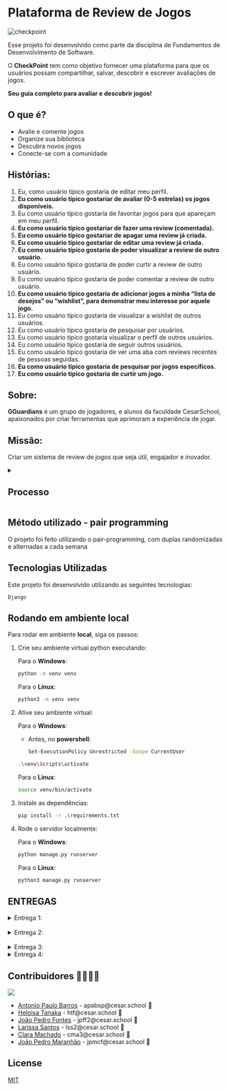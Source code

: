 # Plataforma de Review de Jogos

![checkpoint](https://github.com/apabsp/Checkpoint/assets/63313892/83c8a207-6c29-4c70-9a48-e50f3d017cfb)


Esse projeto foi desenvolvido como parte da disciplina de Fundamentos de Desenvolvimento de Software. 

O **CheckPoint** tem como objetivo fornecer uma plataforma para que os usuários possam compartilhar, salvar, descobrir e escrever avaliações de jogos.

**Seu guia completo para avaliar e descobrir jogos!**

## O que é?

* Avalie e comente jogos
* Organize sua biblioteca
* Descubra novos jogos
* Conecte-se com a comunidade

## Histórias:

<ol>
  <li>Eu, como usuário típico gostaria de editar meu perfil.</li>
  <li><b>Eu como usuário típico gostariar de avaliar (0-5 estrelas) os jogos disponíveis.</b></li>
  <li>Eu como usuário típico gostaria de favoritar jogos para que apareçam em meu perfil.</li>
  <li><b>Eu como usuário típico gostariar de fazer uma review (comentada).</b></li>
  <li><b>Eu como usuário típico gostariar de apagar uma review já criada.</b></li>
  <li><b>Eu como usuário típico gostariar de editar uma review já criada.</b></li>
  <li><b>Eu como usuário típico gostaria de poder visualizar a review de outro usuário.</b></li>
  <li>Eu como usuário típico gostaria de poder curtir a review de outro usuário.</li>
  <li>Eu como usuário típico gostaria de poder comentar a review de outro usuário.</li>
  <li><b>Eu como usuário típico gostaria de adicionar jogos a minha “lista de desejos” ou “wishlist”, para demonstrar meu interesse por aquele jogo.</b></li>
  <li>Eu como usuário típico gostaria de visualizar a wishlist de outros usuários.</li>
  <li>Eu como usuário típico gostaria de pesquisar por usuários.</li>
  <li>Eu como usuário típico gostaria visualizar o perfil de outros usuários.</li>
  <li>Eu como usuário típico gostaria de seguir outros usuários.</li>
  <li>Eu como usuário típico gostaria de ver uma aba com reviews recentes de pessoas seguidas.</li>
  <li><b>Eu como usuário típico gostaria de pesquisar por jogos específicos.</b></li>
  <li><b>Eu como usuário típico gostaria de curtir um jogo.</b></li>
</ol>

## Sobre:

**GGuardians** é um grupo de jogadores, e alunos da faculdade CesarSchool, apaixonados por criar ferramentas que aprimoram a experiência de jogar.

## Missão:

Criar um sistema de review de jogos que seja útil, engajador e inovador.

<!-- ## Membros da Equipe

Este projeto foi desenvolvido por:

    Antonio Paulo Barros
    Clara Machado
    João Pedro Fontes Ferreira
    João Pedro Maranhão
    Larissa Sobrinho
    Heloísa Tanaka -->
<details>
 <summary><h2>Processo</h2></summary>

 1. Ideação:
    ![image-6](https://github.com/lariisantos/Projeto-FDS/assets/95260401/b1a8acaa-1282-4aef-a0d3-888df356605e)
    ![Sem título](https://github.com/lariisantos/Projeto-FDS/assets/95260401/f22f9d0f-c468-4ed4-a6e2-ffa4bfa992c2)

    Tudo começa com um brainstorming.
    
    Reunimos a equipe para discutir ideias e soluções.
    
    Exploramos diferentes possibilidades e esboçamos os primeiros conceitos.
    ![Sign In](https://github.com/lariisantos/Checkpoint/assets/95260401/9763776b-e128-4880-91fd-a07e4082a931)
    ![Sign Up](https://github.com/lariisantos/Checkpoint/assets/95260401/4b2d12dc-d25c-4ebb-b571-7ac36beec180)
    ![Home](https://github.com/lariisantos/Checkpoint/assets/95260401/e1215f59-9828-4421-bd63-9c5a962d0e4c)
    ![Search Screen](https://github.com/lariisantos/Checkpoint/assets/95260401/5cad22c5-ae50-43e3-bafe-f092433dd6cc)
    ![Meu Perfil](https://github.com/lariisantos/Checkpoint/assets/95260401/a73badad-15f0-40e7-8663-def7a564b075)
    ![Lista de Amigos](https://github.com/lariisantos/Checkpoint/assets/95260401/ee72c11f-7492-42d5-a680-6cd80d5debb9)
    ![Perfil do Usuário 1](https://github.com/lariisantos/Checkpoint/assets/95260401/0d45c723-2c1e-4943-9290-d805268ee680)
    ![Perfil do Usuário 2](https://github.com/lariisantos/Checkpoint/assets/95260401/b325e362-77b9-45fc-b86c-943d579cf2d4)
    ![Configurações](https://github.com/lariisantos/Checkpoint/assets/95260401/e7abf41b-8e8c-4dfe-896c-4df1ec152639)
    ![Página do Jogo](https://github.com/lariisantos/Checkpoint/assets/95260401/9c0bd66d-9911-45e7-b6dd-d2eba2ce02a6)
    ![Criar Review](https://github.com/lariisantos/Checkpoint/assets/95260401/0c0d0305-7c56-4ddf-9e02-b5e2a6cc0315)
    ![Visualizar Review](https://github.com/lariisantos/Checkpoint/assets/95260401/54d0e6d0-e71c-4b44-b085-fc96d4ea06f0)
    ![Comentar Review](https://github.com/lariisantos/Checkpoint/assets/95260401/ae12878e-d5d1-4ac2-a2a1-5aa0048828fd)
</details>

## Método utilizado - pair programming
O projeto foi feito utilizando o pair-programming, com duplas randomizadas e alternadas a cada semana


## Tecnologias Utilizadas

Este projeto foi desenvolvido utilizando as seguintes tecnologias:

    Django
    
## Rodando em ambiente local

Para rodar em ambiente **local**, siga os passos:

1. Crie seu ambiente virtual python executando:

    Para o **Windows**:

    ```bash
    python -m venv venv
    ```

    Para o **Linux**:

    ```bash
    python3 -m venv venv
    ```

2. Ative seu ambiente virtual:

    Para o **Windows**:<br>
    - Antes, no **powershell**:

        ```bash
        Set-ExecutionPolicy Unrestricted -Scope CurrentUser
        ```


    ```bash
    .\venv\Scripts\activate
    ```

    Para o **Linux**:

    ```bash
    source venv/bin/activate
    ```

3. Instale as dependências:

    ```bash
    pip install -r .\requirements.txt
    ```

4. Rode o servidor localmente:

    Para o **Windows**: 

    ```bash
    python manage.py runserver
    ```

    Para o **Linux**: 

    ```bash
    python3 manage.py runserver
    ```

## ENTREGAS

<details>
<summary>Entrega 1:</summary>

## Entrega 1:
- [Link Screencast protótipo lo-fi](https://www.youtube.com/watch?v=2ysd68vxMM0)

- Progresso no Jira
![image](https://github.com/lariisantos/Checkpoint/assets/95260401/ae638d6a-6047-46fa-9e5b-50e84b9fc8e3)

![image](https://github.com/lariisantos/Checkpoint/assets/95260401/cdecf9de-1608-45d8-a514-408709154997)
</details>

<br/>

<details>
<summary>Entrega 2:</summary>

## Entrega 2:

## Instrução de Acesso
Acesso ao Site: https://checkpoint-fds.azurewebsites.net

Ao entrar no site, o usuário será solicitado a fazer login em sua conta (ou registrar-se caso ainda não possua uma). Após concluir este processo, o usuário terá acesso aos serviços da Checkpoint.


**Link do [ScreenCast do Uso do Sistema](https://drive.google.com/file/d/15iqvXWf42R92JOHdvqo80P4fT0S81CXy/view)**

**Relato Programação em Par:**
- **_Clara e Heloísa_**:
    Realizamos pair programming para implementar um novo recurso de avaliação de parâmetro 5 estrelas.
  
    **Resultado:** A implementação, infelizmente, foi falha. Apesar das tentativas de ambas as participantes de implementar a história, acabamos criando mais bugs e issues dentro do código e preferimos não             realizar o commit para não atrapalhar o andamento do projeto como um todo, entretanto, a nossa relação como uma equipe foi fortalecida, é como aquele velho ditado "Os erros são os degraus pelos quais             subimos à sabedoria.".
  
    **Conclusão:** Pair programming fortaleceu nossa colaboração e confiança como equipe.


- **_Larissa e João Pedro Maranhão_**: Realizamos o pair programming na tentativa de realizar a história da criação de uma wishlist.

  **Resultado:** Implementação falha. Depois de muita pesquisa e tentativas, deixamos a respectiva história de lado e, para ainda assim colaborarmos com a equipe, populamos nosso acervo de jogos para o nosso site, fizemos a logo da nossa plataforma e trabalhamos em conjunto
  com Clara para fazer o diagrama de atividades.
  
  **Conclusão:** O Pair Programming aumentou nossa determinação para continuar estudando e tentando, afim de colaborar com o grupo.

- **_João Pedro Fontes e Antonio Paulo Barros_**:
    Realizamos pair programming para implementar a pesquisa por jogos na base de dados, curtir um jogo e fazer a criação de uma nova review para o jogo selecionado.
  
    **Resultado:** Após algumas pesquisas e tentativas iniciais de como poderiamos fazer essas novas features, fazendo os modelos do banco de dados e fazendo alterações no html, conseguimos implementar com sucesso essas histórias, retirando alguns bugs antes do commit como: 
    - **Retorno JSON errado** após a criação da review;

    Além disso, resolvemos algumas issues no github após a criação da historia de curtir um jogo e pesquisa por um jogo, sendo elas:
    - **Bug ao curtir um jogo**: Era mostrado que o jogo não existia se fosse sua primeira ação de curtir um jogo.
    - **Bug ao pesquisar um jogo**: Era mostrado os jogos que batiam exatamente com o que foi pesquisado, pesquisando, inclusive, se o caracter era maiúsculo ou minúsculo.
    - **Bug no redirecionamento de rotas**: Bug que nao redirecionava para a página de login se o usuário não estivesse logado e tentasse acessar a rota privada.

    **Conclusão:** O pair programming serviu para aprendermos mais sobre a implementação das novas features do projeto Checkpoint, além do trabalho em equipe.

<br>

**Print do quadro da sprint 1 no Jira:**

![Sprint 1](https://github.com/apabsp/Checkpoint/assets/63313892/5769e078-b164-4a1e-9164-becbb4fe3281)

![Backblog sprint 1](https://github.com/apabsp/Checkpoint/assets/63313892/a07fe2c3-6e66-445d-b537-5dc183d346e4)

![Backlog](https://github.com/apabsp/Checkpoint/assets/63313892/79b42652-99a6-4441-9dea-453deb478423)
<br>

**Diagrama de Atividades**

![Diagrama Checkpoint drawio(1)](https://github.com/apabsp/Checkpoint/assets/95260401/c34d36db-5808-4531-9385-8856232e87f5)


**Bug Tracker**
![image](https://github.com/apabsp/Checkpoint/assets/130470569/2ede31f6-b9f6-401f-9891-64e581a55d8e)
![image](https://github.com/apabsp/Checkpoint/assets/130470569/765ffa31-1365-4128-a64a-5c93c198a5b2)
</details>

<br/>

<details>
<summary>Entrega 3:</summary>

## Entrega 3:

<details>
 <summary>Screencasts</summary>

**Link do [Screencast do LoFi](https://drive.google.com/file/d/12a0_gtoHXDT2dRK7sGBf7f1rRqEmfe_2/view?usp=sharing)**

**Link do [Screencast do build e deploy com os testes](https://drive.google.com/file/d/18qB9hdLpaBI_lFlOlaB3Zm7JEf0Q-Ni5/view)**


**Link do [Screencast do Sistema](https://drive.google.com/file/d/1g7MePDxJtaA5RkR7Sp5ZHjIKzh6Ctxd1/view?usp=sharing)**


**Link do [Screencast dos testes](https://drive.google.com/file/d/1_FSLtyZh1p8cmYHwtVNLTW8CJ3pCGT_y/view?usp=sharing)**

</details>

<br/>

<details>
 <summary>Jira</summary>

![image](https://github.com/apabsp/Checkpoint/assets/95260401/3e436287-a5a2-461c-8f16-2a9e8bc5d8ee)
![image](https://github.com/apabsp/Checkpoint/assets/95260401/9e9f34f5-d48e-4a22-a12f-be0d102656bc)



</details>

<br/>
<details>
 <summary>Diagrama de Atividades</summary>

![Diagrama Checkpoint drawio](https://github.com/apabsp/Checkpoint/assets/133816986/1bb3d519-efea-4544-a8d4-105d8b26bfa7)
</details>

<br/>

<details>
 <summary>Bug Tracker</summary>
    
![imageCaptura de tela 2024-05-05 201220](https://github.com/apabsp/Checkpoint/assets/142419152/9ff6591b-070e-46c7-a474-eb1247ab01d5)
![imageCaptura de tela 2024-05-05 200951](https://github.com/apabsp/Checkpoint/assets/142419152/ead8f341-da71-40d1-ac9c-6fe6e490def7)

</details>

<br/>

<details>
 <summary>Novas telas do Lo-fi</summary>

![Página do Jogo](https://github.com/apabsp/Checkpoint/assets/130470569/89b1fca5-d22a-4bd0-978e-7767f0185e13)
![Criar Review](https://github.com/apabsp/Checkpoint/assets/130470569/d9b17a4c-c506-41f0-b7bc-4c795b2def2b)
![Review Postada](https://github.com/apabsp/Checkpoint/assets/130470569/373d49d7-06b7-4d3f-b6be-a7bd385d621c)
![Editar Review](https://github.com/apabsp/Checkpoint/assets/130470569/5d537448-a8a7-4226-ab62-419a879f6aa4)
![Visualizar Review](https://github.com/apabsp/Checkpoint/assets/130470569/5d8c3544-9d40-48a4-b948-80120194a955)
![Comentar Review](https://github.com/apabsp/Checkpoint/assets/130470569/dc95710d-d55c-4288-af80-4a0a8aae0444)

</details>

<br/>

<details>
<summary>Relatos de Pair Programming</summary>
<br/>
    
**Antonio e Heloísa**: Durante nossas sessões recentes de pair programming, focamos em três tarefas principais: implementar a história de deletar uma review, realizar melhorias no front-end e implementar testes utilizando Cypress. 

**Resultado**: O desenvolvimento da funcionalidade de deletar reviews foi particularmente ágil, graças ao domínio de Django por ambos. Já as melhorias no front-end foram alcançadas com sucesso, após uma investigação detalhada e algumas iterações de design e usabilidade. Quanto aos testes em Cypress, após de pesquisa para melhor compreensão da ferramenta, conseguimos implementar os testes automatizados.

**Conclusão**: O pair programming serviu para aprendermos mais sobre Front-End em geral e sobre a ferramenta Cypress, além do trabalho em equipe.

**Larissa e Clara**: Durante nossas sessões recentes de pair programming, focamos também em três tarefas principais: pensar na nova atualização do diagrama, pesquisa de bugs e reimaginação do front-end da aplicação.

**Resultado**: Com sucesso, concluímos tudo o que tínhamos pensado. Organização do diagrama, que, antes estava incorreto, procura por bugs a fim de relatá-los no nosso bug tracker e colaboramos com mais ideias e testes de front-end.

**João Pedro Fontes e João Pedro Maranhão**: Durante nossas sessões de pair programming, trabalhamos juntos no desenvolvimento de duas funcionalidades principais para nossa plataforma: a edição de reviews e a implementação de um sistema de avaliação com estrelas para jogos. Nosso foco foi integrar essas funcionalidades de maneira eficaz, tanto no backend quanto no front-end, e garantir seu funcionamento.

**Resultado**: Conseguimos implementar com sucesso a funcionalidade de edição de reviews, permitindo aos usuários modificar suas avaliações de forma segura e intuitiva. O sistema de avaliação com estrelas também foi bem-sucedido, oferecendo uma interface agradável e fácil de usar. Os testes automatizados confirmaram a robustez das novas funcionalidades.

**Conclusão**: As sessões de pair programming foram extremamente benéficas, não só para o desenvolvimento técnico das funcionalidades, mas também para o aprendizado mútuo e aprimoramento das nossas habilidades. A experiência reforçou a importância da colaboração e da comunicação eficaz no sucesso do projeto.

</details>

<br/>

</details>

<details>
<summary>Entrega 4:</summary>

## Entrega 4:

<details>
 <summary>Screencasts</summary>

**Link do [Screencast do LoFi](link)**

**Link do [Screencast do build e deploy com os testes](link)**


**Link do [Screencast do Sistema](link)**


**Link do [Screencast dos testes](link)**

</details>

<br/>

<details>
 <summary>Jira</summary>

</details>

<br/>
<details>
 <summary>Diagrama de Atividades</summary>


</details>

<br/>

<details>
 <summary>Bug Tracker</summary>
    

</details>

<br/>

<details>
 <summary>Novas telas do Lo-fi</summary>

  ![Editar Perfil](https://github.com/apabsp/Checkpoint/assets/130470569/1be3ec45-19b6-4ec4-9fc3-d0277da0c99a)

</details>

<br/>

<details>
<summary>Relatos de Pair Programming</summary>
<br/>
    
**A1 e A2**: 

**Resultado**:

**Conclusão**: 

**A3 e A4**: 

**Resultado**:

**Conclusão**: 

**A5 e A6**: 

**Resultado**:

**Conclusão**: 


</details>

<br/>

</details>

## Contribuidores 👨‍👩‍👧‍👦

<a href="https://github.com/apabsp/Checkpoint/graphs/contributors">
  <img src="https://contrib.rocks/image?repo=apabsp/Checkpoint" />
</a>

<br/>

<ul>
    <li>
        <a href="https://github.com/apabsp">Antonio Paulo Barros</a> - apabsp@cesar.school 📩
    </li>
    <li>
        <a href="https://github.com/helotanaka">Heloisa Tanaka</a> - htf@cesar.school 📩
    </li>
    <li>
        <a href="https://github.com/jotapeans">João Pedro Fontes</a> - jpff2@cesar.school 📩
    </li>
    <li>
        <a href="https://github.com/lariisantos">Larissa Santos</a> - lss2@cesar.school 📩
    </li>
    <li>
        <a href="https://github.com/claramachadoaj">Clara Machado</a> - cma3@cesar.school 📩
    </li>
    <li>
        <a href="https://github.com/Jpmaranhao">João Pedro Maranhão</a> - jpmcf@cesar.school 📩
    </li>
</ul>

## License

[MIT](./LICENSE)
